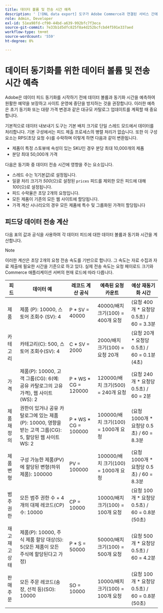 ```yaml
---
title: 데이터 볼륨 및 전송 시간 예측
description: ' [!DNL data export] 도구가 Adobe Commerce과 연결된 서비스 간에 피드 데이터를 동기화하는 데 필요한 데이터 볼륨과 전송 시간을 예상하는 방법에 대해 알아봅니다.'
role: Admin, Developer
exl-id: 51ea98fd-cf90-44bd-a639-992bfc7f3eca
source-git-commit: 7e33b1d5dfc825f8a4d252bcfcbd4f591e337aed
workflow-type: tm+mt
source-wordcount: '559'
ht-degree: 0%

---
```


# 데이터 동기화를 위한 데이터 볼륨 및 전송 시간 예측

Adobe은 데이터 피드 동기화를 시작하기 전에 데이터 볼륨과 동기화 시간을 예측하여 원활한 예약을 보장하고 사이트 운영에 중단을 방지하는 것을 권장합니다. 이러한 예측은 초기 동기화 또는 대량 가격 변경과 같은 대규모 카탈로그 업데이트를 계획할 때 중요합니다.

기본적으로 데이터 내보내기 도구는 기본 배치 크기로 단일 스레드 모드에서 데이터를 처리합니다. 기본 구성에서는 피드 제출 프로세스의 병렬 처리가 없습니다. 또한 이 구성 요소는 RPS(초당 요청 수)를 수락하며 이렇게 하면 다음과 같이 변환됩니다.

- 제품이 특정 스토뷰에 속성이 있는 SKU인 경우 분당 최대 10,000개의 제품
- 분당 최대 50,000개 가격

다음은 동기화 중 데이터 전송 시간에 영향을 주는 요소입니다.

- 스레드 수는 1(기본값)로 설정됩니다.
- 일괄 처리 크기가 _500_(으)로 설정된 `prices` 피드를 제외한 모든 피드에 대해 _100_(으)로 설정됩니다.
- 피드 수락율은 초당 2개의 요청입니다.
- 모든 제품이 기존의 모든 웹 사이트에 할당됩니다.
- 가격 계산 시나리오의 경우 모든 제품에 특수 및 그룹화된 가격이 할당됩니다


## 피드당 데이터 전송 계산

다음 표의 값과 공식을 사용하여 각 데이터 피드에 대한 데이터 볼륨과 동기화 시간을 계산합니다.

>[!NOTE]
>
>이러한 계산은 초당 2개의 요청 전송 속도를 기반으로 합니다. 그 속도는 자료 수집과 자료 제출에 필요한 시간을 기준으로 하고 있다. 실제 전송 속도는 요청 페이로드 크기와 Commerce 애플리케이션 서버의 현재 로드에 따라 다릅니다.

| 피드 | 데이터 예 | 레코드 계산 공식 | 예측된 요청 카운트 | 예상 재동기화 시간 |
| --- | --- | --- | --- | --- |
| 제품 | 제품 (P): 10000, 스토어 조회수 (SV): 4 | P * SV = 40000 | 40000/배치 크기(100) = 400개 요청 | (요청 400개 * 요청당 0.5초) / 60 = 3.3분 |
| 카테고리 | 카테고리(C): 500, 스토어 조회수(SV): 4 | C * SV = 2000 | 2000/배치 크기(100) = 요청 20개 | (요청 20개 * 요청당 0.5초) / 60 = 0.1분 (4초) |
| 가격 | 제품(P): 10000, 고객 그룹(CG): 6(예: 공유 카탈로그의 고유 가격), 웹 사이트(WS): 2 | P \* WS * CG = 120000 | 120000/배치 크기(500) = 240개 요청 | (요청 240개 * 요청당 0.5초) / 60 = 2분 |
| 제품 재정의 | 권한이 있거나 공유 카탈로그에 있는 제품(P): 10000, 영향을 받는 고객 그룹(CG): 5, 할당된 웹 사이트 WS: 2 | P \* WS * CG = 100000 | 100000/배치 크기(100) = 1000개 요청 | (요청 1000개 * 요청당 0.5초) / 60 = 8.3분 |
| 제품 변형 | 구성 가능한 제품(PV)에 할당된 변형(하위 제품): 100000 | PV = 100000 | 100000/배치 크기(100) = 1000개 요청 | (요청 1000개 * 요청당 0.5초) / 60 = 8.3분 |
| 범주 권한 | 모든 범주 권한 수 + 4개의 대체 레코드(CP) 수: 10000 | CP = 10000 | 10000/배치 크기(100) = 100개 요청 | (요청 100개 * 요청당 0.5초) / 60 = 0.8분 (50초) |
| 재고 재고 상태 | 제품(P): 10000, 주식 제품 할당 대상(S): 5(모든 제품이 모든 주식에 할당된다고 가정) | P * S = 50000 | 50000/배치 크기(100) = 500개 요청 | (요청 500개 * 요청당 0.5초) / 60 = 4.2분 |
| 판매 주문 | 모든 주문 레코드(송장, 선적 등)(SO): 10000 | SO = 10000 | 10000/배치 크기(100) = 100개 요청 | (요청 100개 * 요청당 0.5초) / 60 = 0.8분 (50초) |
